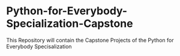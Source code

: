 # Python-for-Everybody-Specialization-Capstone
This Repository will contain the Capstone Projects of the Python for Everybody Specisalization
